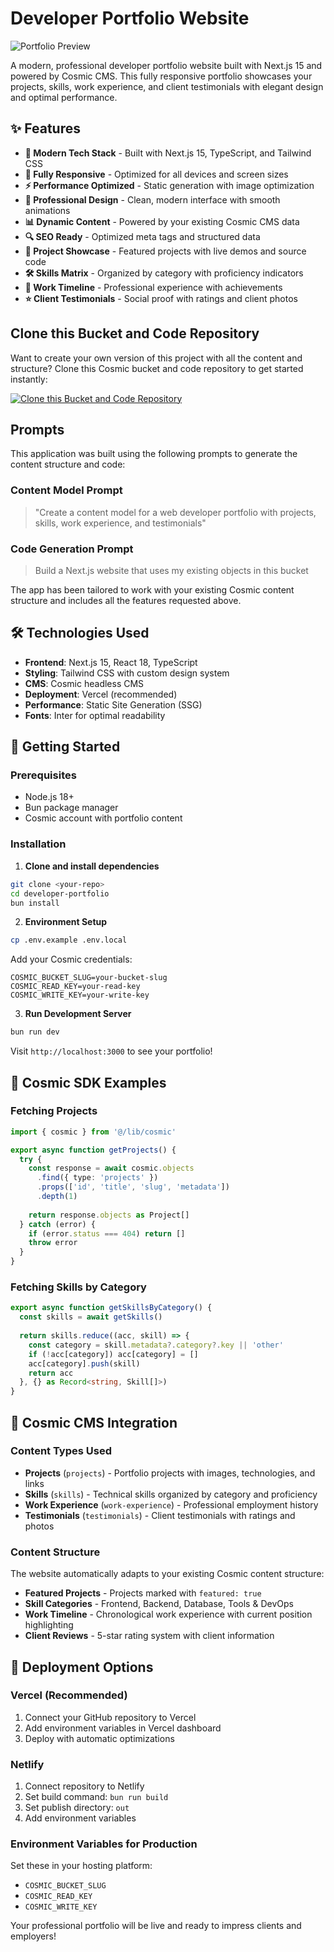 # Developer Portfolio Website

![Portfolio Preview](https://imgix.cosmicjs.com/bc53e240-7ec0-11f0-8dcc-651091f6a7c0-photo-1611224923853-80b023f02d71-1755802670553.jpg?w=1200&h=300&fit=crop&auto=format,compress)

A modern, professional developer portfolio website built with Next.js 15 and powered by Cosmic CMS. This fully responsive portfolio showcases your projects, skills, work experience, and client testimonials with elegant design and optimal performance.

## ✨ Features

- **🚀 Modern Tech Stack** - Built with Next.js 15, TypeScript, and Tailwind CSS
- **📱 Fully Responsive** - Optimized for all devices and screen sizes
- **⚡ Performance Optimized** - Static generation with image optimization
- **🎨 Professional Design** - Clean, modern interface with smooth animations
- **📊 Dynamic Content** - Powered by your existing Cosmic CMS data
- **🔍 SEO Ready** - Optimized meta tags and structured data
- **💼 Project Showcase** - Featured projects with live demos and source code
- **🛠️ Skills Matrix** - Organized by category with proficiency indicators
- **👔 Work Timeline** - Professional experience with achievements
- **⭐ Client Testimonials** - Social proof with ratings and client photos

## Clone this Bucket and Code Repository

Want to create your own version of this project with all the content and structure? Clone this Cosmic bucket and code repository to get started instantly:

[![Clone this Bucket and Code Repository](https://img.shields.io/badge/Clone%20this%20Bucket-29abe2?style=for-the-badge&logo=cosmic&logoColor=white)](http://localhost:3040/projects/new?clone_bucket=68a76b4dffd08cae13b80313&clone_repository=68a791ee0ad7a37495ba188f)

## Prompts

This application was built using the following prompts to generate the content structure and code:

### Content Model Prompt

> "Create a content model for a web developer portfolio with projects, skills, work experience, and testimonials"

### Code Generation Prompt

> Build a Next.js website that uses my existing objects in this bucket

The app has been tailored to work with your existing Cosmic content structure and includes all the features requested above.

## 🛠️ Technologies Used

- **Frontend**: Next.js 15, React 18, TypeScript
- **Styling**: Tailwind CSS with custom design system
- **CMS**: Cosmic headless CMS
- **Deployment**: Vercel (recommended)
- **Performance**: Static Site Generation (SSG)
- **Fonts**: Inter for optimal readability

## 🚀 Getting Started

### Prerequisites

- Node.js 18+ 
- Bun package manager
- Cosmic account with portfolio content

### Installation

1. **Clone and install dependencies**
```bash
git clone <your-repo>
cd developer-portfolio
bun install
```

2. **Environment Setup**
```bash
cp .env.example .env.local
```

Add your Cosmic credentials:
```env
COSMIC_BUCKET_SLUG=your-bucket-slug
COSMIC_READ_KEY=your-read-key
COSMIC_WRITE_KEY=your-write-key
```

3. **Run Development Server**
```bash
bun run dev
```

Visit `http://localhost:3000` to see your portfolio!

## 📡 Cosmic SDK Examples

### Fetching Projects
```typescript
import { cosmic } from '@/lib/cosmic'

export async function getProjects() {
  try {
    const response = await cosmic.objects
      .find({ type: 'projects' })
      .props(['id', 'title', 'slug', 'metadata'])
      .depth(1)
    
    return response.objects as Project[]
  } catch (error) {
    if (error.status === 404) return []
    throw error
  }
}
```

### Fetching Skills by Category
```typescript
export async function getSkillsByCategory() {
  const skills = await getSkills()
  
  return skills.reduce((acc, skill) => {
    const category = skill.metadata?.category?.key || 'other'
    if (!acc[category]) acc[category] = []
    acc[category].push(skill)
    return acc
  }, {} as Record<string, Skill[]>)
}
```

## 🎨 Cosmic CMS Integration

### Content Types Used

- **Projects** (`projects`) - Portfolio projects with images, technologies, and links
- **Skills** (`skills`) - Technical skills organized by category and proficiency
- **Work Experience** (`work-experience`) - Professional employment history
- **Testimonials** (`testimonials`) - Client testimonials with ratings and photos

### Content Structure

The website automatically adapts to your existing Cosmic content structure:

- **Featured Projects** - Projects marked with `featured: true`
- **Skill Categories** - Frontend, Backend, Database, Tools & DevOps
- **Work Timeline** - Chronological work experience with current position highlighting
- **Client Reviews** - 5-star rating system with client information

## 🚀 Deployment Options

### Vercel (Recommended)
1. Connect your GitHub repository to Vercel
2. Add environment variables in Vercel dashboard
3. Deploy with automatic optimizations

### Netlify
1. Connect repository to Netlify
2. Set build command: `bun run build`
3. Set publish directory: `out`
4. Add environment variables

### Environment Variables for Production
Set these in your hosting platform:
- `COSMIC_BUCKET_SLUG`
- `COSMIC_READ_KEY` 
- `COSMIC_WRITE_KEY`

Your professional portfolio will be live and ready to impress clients and employers!

<!-- README_END -->
